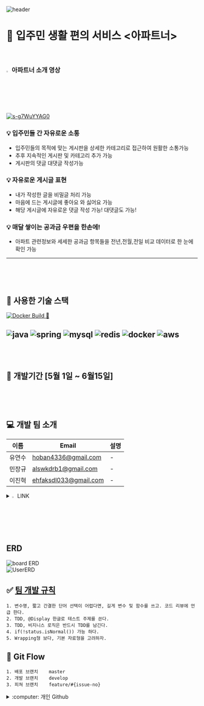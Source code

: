 ![header](https://capsule-render.vercel.app/api?type=wave&color=auto&height=300&section=header&text=WELCOME%20readme&fontSize=90)

# :office: 입주민 생활 편의 서비스 <아파트너>

<a > 
    <h3><img src="https://raw.githubusercontent.com/Tarikul-Islam-Anik/Animated-Fluent-Emojis/master/Emojis/Hand%20gestures/Eyes.png" alt="Eyes" width="2%" /> 아파트너 소개 영상 </h3>
</a>
    <br>
    [![s-g7WuYYAG0](https://img.youtube.com/vi/s-g7WuYYAG0/0.jpg)](https://youtu.be/s-g7WuYYAG0)

### :bulb: 입주민들 간 자유로운 소통
* 입주민들의 목적에 맞는 게시판을 상세한 카테고리로 접근하여 원활한 소통가능
* 추후 지속적인 게시판 및 카테고리 추가 가능
* 게시판의 댓글 대댓글 작성가능

### :bulb: 자유로운 게시글 표현
* 내가 작성한 글을 비밀글 처리 가능
* 마음에 드는 게시글에 좋아요 와 싫어요 가능
* 해당 게시글에 자유로운 댓글 작성 가능! 대댓글도 가능!

### :bulb: 매달 쌓이는 공과금 우편을 한손에!
* 아파트 관련정보와 세세한 공과금 항목들을 전년,전월,전일 비교 데이터로 한 눈에 확인 가능
-----------------------------------------------------------------------------------------------
<br>
<br>
<br>

## :hammer: 사용한 기술 스택

[![Docker Build 🚀](https://github.com/fastcampus-711/backend/actions/workflows/build.yaml/badge.svg)](https://github.com/fastcampus-711/backend/actions/workflows/build.yaml) 

![java](https://img.shields.io/badge/Java-ED8B00?style=for-the-badge&logo=openjdk&logoColor=white)
![spring](https://img.shields.io/badge/Spring-6DB33F?style=for-the-badge&logo=spring&logoColor=white)
![mysql](https://img.shields.io/badge/MySQL-005C84?style=for-the-badge&logo=mysql&logoColor=white)
![redis](https://img.shields.io/badge/redis-%23DD0031.svg?&style=for-the-badge&logo=redis&logoColor=white)
![docker](https://img.shields.io/badge/docker-%230db7ed.svg?style=for-the-badge&logo=docker&logoColor=white)
![aws](https://img.shields.io/badge/Amazon_AWS-FF9900?style=for-the-badge&logo=amazonaws&logoColor=white)
<br>
<br>
<br>
-----------------------------------------------------------------------------------------------------
## :calendar: 개발기간 [5월 1일 ~ 6월15일]
<br>
<br>
<br>

## :computer: 개발 팀 소개
|이름|Email|설명|
|------|---|---|
|유연수|hoban4336@gmail.com|-|
|민장규|alswkdrb1@gmail.com|-|
|이진혁|ehfaksdl033@gmail.com|-|


<details>
    <summary>
          <img src="https://raw.githubusercontent.com/Tarikul-Islam-Anik/Animated-Fluent-Emojis/master/Emojis/Hand%20gestures/Eyes.png" alt="Eyes" width="2%" /> LINK
    </summary>
        <div markdown="1">
            
 [API문서](https://docs.google.com/document/d/1LcSW8h3jjbClEtpAeo95xwRoJ2d1nFeL3XP7Qbyfbi4/edit#heading=h.k9wwgxxq9z3k) 
                <br>
            [FIGMA](https://www.figma.com/design/vYdE7q4wdbdNTgpf7w07ep/%ED%8C%8C%EC%9D%B4%EB%84%90_7%EC%A1%B0-%ED%94%BC%EA%B7%B8%EB%A7%88?node-id=37-3&t=B7ypkS7erlHYCbr3-0) 
                <br>
            [SWAGGER]()
                <br>
            [APARTNER](https://demo3.aptner.com)
        </div>
</details>
<br>

## ERD

![board ERD](https://github.com/fastcampus-711/backend/assets/116715346/6cbf4b36-0b64-4b61-a214-c7fd55c533c0)
<br>
![UserERD](https://github.com/fastcampus-711/backend/assets/116715346/a65af732-1b73-475b-b1b2-4e8f55e7a15b)

## :white_check_mark: [팀 개발 규칙](https://github.com/fastcampus-711/backend/wiki/Spring-Convention)
    1. 변수명, 짧고 간결한 단어 선택이 어렵다면, 길게 변수 및 함수를 쓰고. 코드 리뷰에 언급 한다.
    2. TDD, @Display 한글로 테스트 주제를 쓴다.
    3. TDD, 비지니스 로직은 반드시 TDD를 남긴다.
    4. if(!status.isNormal()) 가능 하다.
    5. Wrapping형 보다, 기본 자료형을 고려하자.
  
## :stars: Git Flow
    1. 배포 브랜치    master
    2. 개발 브랜치    develop
    3. 피쳐 브랜치    feature/#{issue-no}

<details>
<summary>
       :computer: 개인 Github
</summary>
   유연수 <br>
    민장규 <br>
    이진혁
</details>
